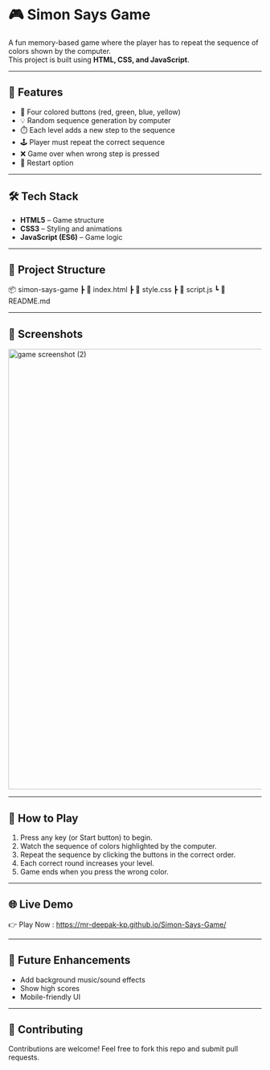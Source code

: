 # 🎮 Simon Says Game

A fun memory-based game where the player has to repeat the sequence of colors shown by the computer.  
This project is built using **HTML, CSS, and JavaScript**.

---

## 🚀 Features
- 🎨 Four colored buttons (red, green, blue, yellow)  
- 💡 Random sequence generation by computer  
- ⏱️ Each level adds a new step to the sequence  
- 🕹️ Player must repeat the correct sequence  
- ❌ Game over when wrong step is pressed  
- 🔁 Restart option  

---

## 🛠️ Tech Stack
- **HTML5** – Game structure  
- **CSS3** – Styling and animations  
- **JavaScript (ES6)** – Game logic  

---

## 📂 Project Structure
📦 simon-says-game
┣ 📜 index.html
┣ 📜 style.css
┣ 📜 script.js
┗ 📜 README.md

---

## 📸 Screenshots
<img width="1596" height="876" alt="game screenshot (2)" src="https://github.com/user-attachments/assets/1fe2b37c-963f-4b7b-818a-5d7f02ec7e79" />

---

## 🎯 How to Play
1. Press any key (or Start button) to begin.  
2. Watch the sequence of colors highlighted by the computer.  
3. Repeat the sequence by clicking the buttons in the correct order.  
4. Each correct round increases your level.  
5. Game ends when you press the wrong color.  

---

## 🌐 Live Demo
👉 Play Now : https://mr-deepak-kp.github.io/Simon-Says-Game/  

---

## 📌 Future Enhancements
- Add background music/sound effects  
- Show high scores  
- Mobile-friendly UI  

---

## 🤝 Contributing
Contributions are welcome! Feel free to fork this repo and submit pull requests.  

